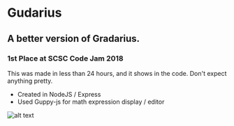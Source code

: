 # Gudarius
## A better version of Gradarius.
### 1st Place at SCSC Code Jam 2018

This was made in less than 24 hours, and it shows in the code. Don't expect anything pretty.

* Created in NodeJS / Express
* Used Guppy-js for math expression display / editor

![alt text](https://i.imgur.com/nJrXKW4.png)
